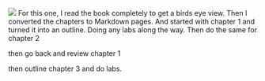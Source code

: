 ![](Pasted%20image%2020240514085701.png)
For this one, I read the book completely to get a birds eye view. Then I converted the chapters to Markdown pages. And started with chapter 1 and turned it into an outline. Doing any labs along the way. Then do the same for chapter 2


then go back and review chapter 1


then outline chapter 3 and do labs.